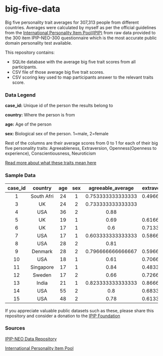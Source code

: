 # big-five-data
Big five personality trait averages for 307,313 people from different countries. Averages were calculated by myself as per the official guidelines from the  [International Personality Item Pool(IPIP)](https://ipip.ori.org/) from raw data provided to the 300 item IPIP-NEO-300 questionnaire which is the most accurate public domain personality test available.

This repository contains:

 - SQLite database with the average big five trait scores from all participants.
 - CSV file of those average big five trait scores.
 - CSV scoring key used to map participants answer to the relevant traits score.

### Data Legend

**case_id:** Unique id of the person the results belong to

**country:** Where the person is from

**age:** Age of the person

**sex:** Biological sex of the person. 1=male, 2=female

Rest of the columns are their average scores from 0 to 1 for each of their big five personality traits: Agreeableness, Extraversion, Openness(Openness to experience), Conscientiousness, Neuroticism

[Read more about what these traits mean here](https://en.wikipedia.org/wiki/Big_Five_personality_traits#Descriptions_of_the_particular_personality_traits)

### Sample Data

**case\_id**|**country**|**age**|**sex**|**agreeable\_average**|**extraversion\_average**|**openness\_average**|**conscientiousness\_average**|**neuroticism\_average**
:-----:|:-----:|:-----:|:-----:|:-----:|:-----:|:-----:|:-----:|:-----:
1|South Afri|24|1|0.753333333333333|0.496666666666667|0.803333333333333|0.886666666666667|0.426666666666667
3|UK|24|2|0.733333333333333|0.68|0.786666666666667|0.746666666666667|0.59
4|USA|36|2|0.88|0.77|0.86|0.896666666666667|0.296666666666667
5|UK|19|1|0.69|0.616666666666667|0.716666666666667|0.636666666666667|0.563333333333333
6|UK|17|1|0.6|0.713333333333333|0.646666666666667|0.633333333333333|0.513333333333333
7|USA|17|1|0.603333333333333|0.586666666666667|0.653333333333333|0.596666666666667|0.623333333333333
8|USA|28|2|0.81|0.68|0.87|0.76|0.51
9|Denmark|28|2|0.796666666666667|0.596666666666667|0.87|0.646666666666667|0.456666666666667
10|USA|18|1|0.61|0.706666666666667|0.886666666666667|0.59|0.656666666666667
11|Singapore|17|1|0.84|0.483333333333333|0.543333333333333|0.723333333333333|0.65
12|Sweden|17|2|0.66|0.726666666666667|0.74|0.68|0.58
13|India|21|1|0.823333333333333|0.866666666666667|0.813333333333333|0.976666666666667|0.27
14|USA|55|2|0.8|0.683333333333333|0.72|0.666666666666667|0.706666666666667
15|USA|48|2|0.78|0.613333333333333|0.713333333333333|0.833333333333333|0.683333333333333

If you appreciate valuable public datasets such as these, please share this repository and consider a donation to the [IPIP Foundation](https://ipip.ori.org/newWilling_to_Help.htm)

### Sources
[IPIP-NEO Data Repository](https://osf.io/tbmh5/)

[International Personality Item Pool](https://ipip.ori.org/)